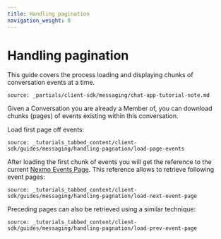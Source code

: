```yaml
---
title: Handling pagination
navigation_weight: 8
---
```


# Handling pagination

This guide covers the process loading and displaying chunks of conversation events at a time.

```partial
source: _partials/client-sdk/messaging/chat-app-tutorial-note.md
```

Given a Conversation you are already a Member of, you can download chunks (pages) of events existing within this conversation. 

Load first page off events:
```tabbed_content
source: _tutorials_tabbed_content/client-sdk/guides/messaging/handling-pagnation/load-page-events
```

After loading the first chunk of events you will get the reference to the current [Nexmo Events Page](/sdk/stitch/android/com/nexmo/client/NexmoEventsPage.html). This reference allows to retrieve following event pages:

```tabbed_content
source: _tutorials_tabbed_content/client-sdk/guides/messaging/handling-pagnation/load-next-event-page
```

Preceding pages can also be retrieved using a similar technique:

```tabbed_content
source: _tutorials_tabbed_content/client-sdk/guides/messaging/handling-pagnation/load-prev-event-page
```

